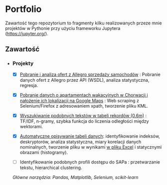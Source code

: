 # Portfolio
Zawartość tego repozytorium to fragmenty kilku realizowanych przeze mnie projektów w Pythonie przy użyciu frameworku Jupytera (https://jupyter.org/).

## Zawartość

- ### Projekty

	- [x] [Pobranie i analiza ofert z Allegro sprzedaży samochodów](https://github.com/mateusz-k/portfolio/blob/master/Allegro-%202018%20Samochody.ipynb) : Pobranie danych ofert z Allegro przez API (WSDL), analiza statystyczna, regresja.
	
	- [x] [Pobranie danych o apartamentach wakacyjnych w Chorwacji i nałożenie ich lokalizacji na Google Maps](https://github.com/mateusz-k/portfolio/blob/master/Rovinj%20appts.ipynb) : Web scraping z Selenium/Firefox z adresowaniem xpath, tworzenie pliku KML.
	
	- [x] [Wyszukiwanie podobnych tekstów w tabeli rekordów (0.6m)](https://github.com/mateusz-k/portfolio/blob/master/Identyfikowanie%20podobnych%20tekst%C3%B3w.ipynb) : TF/IDF, n-gramy, szybka funkcja do liczenia odległości między wektorami.

	- [x] [Automatyczne opisywanie tabeli danych](https://github.com/mateusz-k/portfolio/blob/master/Describing%20data%20v0.35%20histograms.ipynb): identyfikowanie indeksów, deskryptorów, analiza statystyczna, miary korelacji danych nominalnych, tworzenie pliku w wynikami [w pliku Excel](https://github.com/mateusz-k/portfolio/blob/master/data_description.xlsx) i statycznymi obrazami (histogramy).
	
	- [ ] Identyfikowanie podobnych profili dostępu do SAPa : przetwarzanie tekstu, hierarchical clustering.
	
	_Główne narzędzia: Pandas, Matplotlib, Selenium, scikit-learn_
